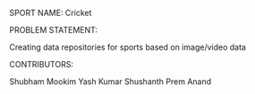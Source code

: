 SPORT NAME:
Cricket

PROBLEM STATEMENT:

Creating data repositories for sports based on image/video data

CONTRIBUTORS:

Shubham Mookim
Yash Kumar
Shushanth Prem Anand